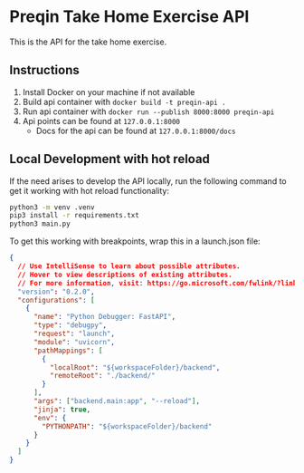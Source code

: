 # Preqin Take Home Exercise API

This is the API for the take home exercise.

## Instructions

1. Install Docker on your machine if not available
2. Build api container with `docker build -t preqin-api .`
3. Run api container with `docker run --publish 8000:8000 preqin-api`
4. Api points can be found at `127.0.0.1:8000`
   - Docs for the api can be found at `127.0.0.1:8000/docs`

## Local Development with hot reload

If the need arises to develop the API locally, run the following command to get it working with hot reload functionality:

```bash
python3 -m venv .venv
pip3 install -r requirements.txt
python3 main.py
```

To get this working with breakpoints, wrap this in a launch.json file:

```json
{
  // Use IntelliSense to learn about possible attributes.
  // Hover to view descriptions of existing attributes.
  // For more information, visit: https://go.microsoft.com/fwlink/?linkid=830387
  "version": "0.2.0",
  "configurations": [
    {
      "name": "Python Debugger: FastAPI",
      "type": "debugpy",
      "request": "launch",
      "module": "uvicorn",
      "pathMappings": [
        {
          "localRoot": "${workspaceFolder}/backend",
          "remoteRoot": "./backend/"
        }
      ],
      "args": ["backend.main:app", "--reload"],
      "jinja": true,
      "env": {
        "PYTHONPATH": "${workspaceFolder}/backend"
      }
    }
  ]
}
```
